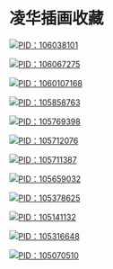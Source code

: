 # 凌华插画收藏
[![PID：106038101](https://pixiv.re/106038101.jpg)](https://pixiv.re/106038101.jpg)

[![PID：106067275](https://pixiv.re/106067275.jpg)](https://pixiv.re/106067275.jpg)

[![PID：1060107168](https://pixiv.re/1060107168.jpg)](https://pixiv.re/1060107168.jpg)

[![PID：105858763](https://pixiv.re/105858763.jpg)](https://pixiv.re/105858763.jpg)

[![PID：105769398](https://pixiv.re/105769398.jpg)](https://pixiv.re/105769398.jpg)

[![PID：105712076](https://pixiv.re/105712076.jpg)](https://pixiv.re/105712076.jpg)

[![PID：105711387](https://pixiv.re/105711387.jpg)](https://pixiv.re/105711387.jpg)

[![PID：105659032](https://pixiv.re/105659032.jpg)](https://pixiv.re/105659032.jpg)

[![PID：105378625](https://pixiv.re/105378625.jpg)](https://pixiv.re/105378625.jpg)

[![PID：105141132](https://pixiv.re/105141132.jpg)](https://pixiv.re/105141132.jpg)

[![PID：105316648](https://pixiv.re/105316648.jpg)](https://pixiv.re/105316648.jpg)

[![PID：105070510](https://pixiv.re/105070510.jpg)](https://pixiv.re/105070510.jpg)
